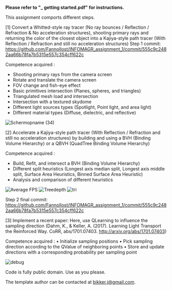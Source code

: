 
**Please refer to "_ getting started.pdf" for instructions.**

This assignment comports different steps.

[1] Convert a Whitted-style ray tracer (No ray bounces / Reflection / Refraction & No acceleration structures), shooting primary rays and returning the color of the closest object into a Kajiya-style path tracer (With Reflection / Refraction and still no acceleration structures)
Step 1 commit: https://github.com/Fannollost/INFOMAGR_assignment_1/commit/555c9c2482aa66b78fa7b5315e557c354cff622c

Competence acquired :
* Shooting primary rays from the camera screen
* Rotate and translate the camera screen
* FOV change and fish-eye effect
* Basic primitives intersection (Planes, spheres, and triangles)
* Triangulated mesh load and intersection
* Intersection with a textured skydome
* Different light sources types (Spotlight, Point light, and area light)
* Different material types (Diffuse, dielectric, and reflective)
  
![Schermopname (34)](https://github.com/Fannollost/INFOMAGR_assignment_1/assets/47923208/4a078149-a946-488d-aeb2-70e8a75728ec)

[2] Accelerate a Kajiya-style path tracer (With Reflection / Refraction and still no acceleration structures) by building and using a BVH (Binding Volume Hierarchy) or a QBVH (QuadTree Binding Volume Hierarchy)

Competence acquired :
* Build, Refit, and intersect a BVH (Binding Volume Hierarchy)
* Different split heuristics (Longest axis median split, Longest axis middle split, Surface Area Heuristics, Binned Surface Area Heuristic)
* Analysis and comparison of different heuristics


![Average FPS](https://github.com/Fannollost/INFOMAGR_assignment_1/assets/47923208/7f9861e3-73ad-45f1-8cd0-87d5dcd0bd99)
![Treedepth](https://github.com/Fannollost/INFOMAGR_assignment_1/assets/47923208/545a6b5f-4821-4da3-aec9-e04b42f876f4)
![tri](https://github.com/Fannollost/INFOMAGR_assignment_1/assets/47923208/8aff6690-6e41-43cf-9daf-2224d3698545)


Step 2 final commit: https://github.com/Fannollost/INFOMAGR_assignment_1/commit/555c9c2482aa66b78fa7b5315e557c354cff622c

[3] Implement a recent paper: Here, use QLearning to influence the sampling direction (Dahm, K., & Keller, A. (2017). Learning Light Transport the Reinforced Way. CoRR, abs/1701.07403. http://arxiv.org/abs/1701.07403)

Competence acquired :
• Initialize sampling positions
• Pick sampling direction according to the QValue of neighboring points
• Store and update directions with a corresponding probability per sampling point

![debug](https://github.com/Fannollost/INFOMAGR_assignment_1/assets/47923208/d2121e6b-a842-4d0e-ad81-1630bd17735c)

Code is fully public domain. Use as you please.

The template author can be contacted at bikker.j@gmail.com.

